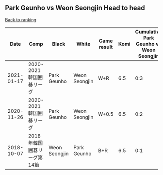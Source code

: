 ## Park Geunho vs Weon Seongjin Head to head

[Back to ranking](../../index.md)




| **Date** | **Comp** | **Black** | **White** | **Game result** | **Komi** | **Cumulative Park Geunho vs Weon Seongjin** | **Park Geunho streak** | **Weon Seongjin streak** | 
| --- | --- | --- | --- | --- | --- | --- | --- | --- |
| 2021-01-17 | 2020-2021韓国囲碁リーグ | Park Geunho | Weon Seongjin | W+R | 6.5 | 0:3 | 0 | 3 | 
| 2020-11-26 | 2020-2021韓国囲碁リーグ | Park Geunho | Weon Seongjin | W+0.5 | 6.5 | 0:2 | 0 | 2 | 
| 2018-10-07 | 2018年韓国囲碁リーグ第14節 | Weon Seongjin | Park Geunho | B+R | 6.5 | 0:1 | 0 | 1 |




